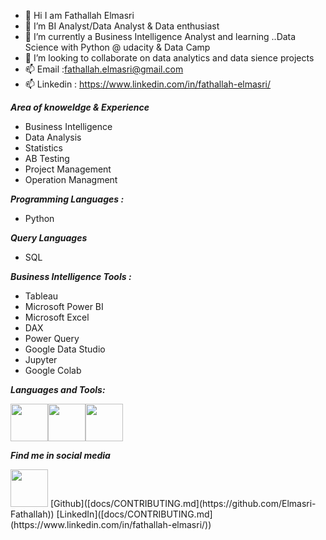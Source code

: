 * 👋 Hi I am Fathallah Elmasri
* 👀 I’m BI Analyst/Data Analyst & Data enthusiast
* 🌱 I’m currently a Business Intelligence Analyst and learning ..Data Science with Python @ udacity & Data Camp
* 💞️ I’m looking to collaborate on data analytics and data sience projects
* 📫 Email :fathallah.elmasri@gmail.com
* 📫 Linkedin : https://www.linkedin.com/in/fathallah-elmasri/



***Area of knoweldge & Experience***

* Business Intelligence
* Data Analysis
* Statistics
* AB Testing
* Project Management
* Operation Managment

***Programming Languages :***

* Python

***Query Languages***

* SQL

***Business Intelligence Tools :***

* Tableau
* Microsoft Power BI
* Microsoft Excel
* DAX
* Power Query
* Google Data Studio
* Jupyter
* Google Colab

***Languages and Tools:***

<img src="https://github.com/Elmasri-Fathallah/images/blob/main/pics/python.png" width="60"><img src="https://github.com/Elmasri-Fathallah/images/blob/main/pics/sql.png" width="60"><img src="https://github.com/Elmasri-Fathallah/images/blob/main/pics/jupyter-notebook.png" width="60">



***Find me in social media***


<img src="[https://github.com/Elmasri-Fathallah/images/blob/main/pics/python.png](https://github.com/Elmasri-Fathallah/images/blob/main/pics/68747470733a2f2f696d672e736869656c64732e696f2f62616467652f2d4769746875622d626c61636b3f7374796c653d666c6174266c6162656c436f6c6f723d626c61636b266c6f676f3d676974687562266c6f676f436f6c6f723d7768697465.svg" width="60">
 [Github]([docs/CONTRIBUTING.md](https://github.com/Elmasri-Fathallah))
 [LinkedIn]([docs/CONTRIBUTING.md](https://www.linkedin.com/in/fathallah-elmasri/))


